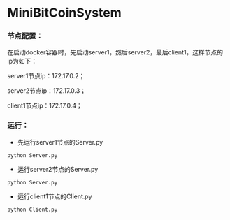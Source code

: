 # MiniBitCoinSystem

### 节点配置：

在启动docker容器时，先启动server1，然后server2，最后client1，这样节点的ip为如下：

server1节点ip：172.17.0.2；

server2节点ip：172.17.0.3；

client1节点ip：172.17.0.4；



### 运行：

* 先运行server1节点的Server.py

```shell
python Server.py
```

* 运行server2节点的Server.py

```shell
python Server.py
```

* 运行client1节点的Client.py

```shell
python Client.py
```
